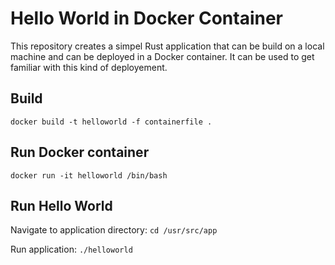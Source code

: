 # Hello World in Docker Container

This repository creates a simpel Rust application that can be build on a local machine and can be deployed in a Docker container.
It can be used to get familiar with this kind of deployement.

## Build

`docker build -t helloworld -f containerfile .`

## Run Docker container

`docker run -it helloworld /bin/bash`

## Run Hello World

Navigate to application directory:
`cd /usr/src/app`

Run application:
`./helloworld`